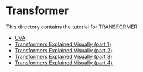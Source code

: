 # Transformer

This directory contains the tutorial for TRANSFORMER
<ul>
    <li><a href="https://uvadlc-notebooks.readthedocs.io/en/latest/tutorial_notebooks/tutorial6/Transformers_and_MHAttention.html">UVA</a></li>
    <li><a href="https://towardsdatascience.com/transformers-explained-visually-part-1-overview-of-functionality-95a6dd460452">Transformers Explained Visually (part 1)</a></li>
    <li><a href="https://towardsdatascience.com/transformers-explained-visually-part-2-how-it-works-step-by-step-b49fa4a64f34">Transformers Explained Visually (part 2)</a></li>
    <li><a href="https://towardsdatascience.com/transformers-explained-visually-part-3-multi-head-attention-deep-dive-1c1ff1024853">Transformers Explained Visually (part 3)</a></li>
    <li><a href="https://towardsdatascience.com/transformers-explained-visually-not-just-how-but-why-they-work-so-well-d840bd61a9d3">Transformers Explained Visually (part 4)</a></li>
 </ul>
